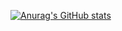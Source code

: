 [![Anurag's GitHub stats](https://github-readme-stats.vercel.app/api?Scroody=anuraghazra)](https://github.com/anuraghazra/github-readme-stats)
